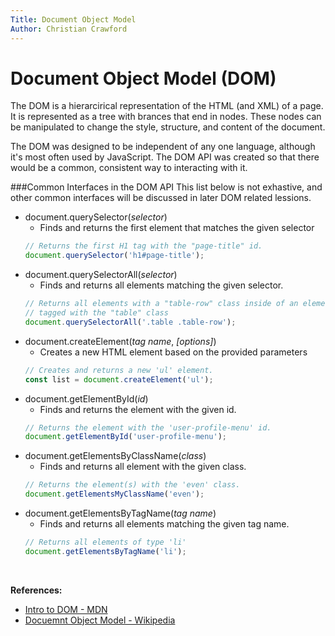 ```yaml
---
Title: Document Object Model
Author: Christian Crawford
---
```


# Document Object Model (DOM)
The DOM is a hierarcirical representation of the HTML (and XML) of a page. It is represented as a tree with brances that end in nodes. These nodes can be manipulated to change the style, structure, and content of the document.

The DOM was designed to be independent of any one language, although it's most often used by JavaScript. The DOM API was created so that there would be a common, consistent way to interacting with it.

###Common Interfaces in the DOM API
This list below is not exhastive, and other common interfaces will be discussed in later DOM related lessions.
- document.querySelector(*selector*)
  - Finds and returns the first element that matches the given selector
  ```javascript
  // Returns the first H1 tag with the "page-title" id.
  document.querySelector('h1#page-title');
  ```
- document.querySelectorAll(*selector*)
  - Finds and returns all elements matching the given selector.
  ```javascript
  // Returns all elements with a "table-row" class inside of an element 
  // tagged with the "table" class 
  document.querySelectorAll('.table .table-row');
  ```
- document.createElement(*tag name*, *[options]*)
  - Creates a new HTML element based on the provided parameters
  ```javascript
  // Creates and returns a new 'ul' element.
  const list = document.createElement('ul');
  ```
- document.getElementById(*id*)
  - Finds and returns the element with the given id.
  ```javascript
  // Returns the element with the 'user-profile-menu' id.
  document.getElementById('user-profile-menu');
  ```
- document.getElementsByClassName(*class*)
  - Finds and returns all element with the given class.
  ```javascript
  // Returns the element(s) with the 'even' class.
  document.getElementsMyClassName('even');
  ```
- document.getElementsByTagName(*tag name*)
  - Finds and returns all elements matching the given tag name.
  ```javascript
  // Returns all elements of type 'li'
  document.getElementsByTagName('li');
  ```
<br>

**References:**
- [Intro to DOM - MDN](https://developer.mozilla.org/en-US/docs/Web/API/Document_Object_Model/Introduction)
- [Docuemnt Object Model - Wikipedia](https://en.wikipedia.org/wiki/Document_Object_Model)
